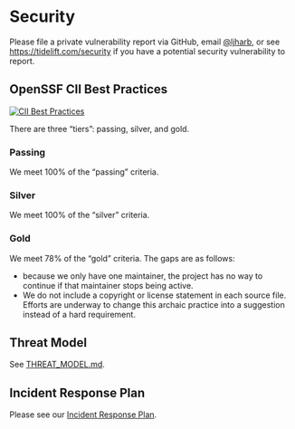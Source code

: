# Security

Please file a private vulnerability report via GitHub, email [@ljharb](https://github.com/ljharb), or see https://tidelift.com/security if you have a potential security vulnerability to report.

## OpenSSF CII Best Practices

[![CII Best Practices](https://bestpractices.coreinfrastructure.org/projects/684/badge)](https://bestpractices.coreinfrastructure.org/projects/684)

There are three “tiers”: passing, silver, and gold.

### Passing
We meet 100% of the “passing” criteria.

### Silver
We meet 100% of the “silver” criteria.

### Gold
We meet 78% of the “gold” criteria. The gaps are as follows:
  - because we only have one maintainer, the project has no way to continue if that maintainer stops being active.
  - We do not include a copyright or license statement in each source file. Efforts are underway to change this archaic practice into a suggestion instead of a hard requirement.

## Threat Model

See [THREAT_MODEL.md](.github/THREAT_MODEL.md).

## Incident Response Plan

Please see our [Incident Response Plan](.github/INCIDENT_RESPONSE_PLAN.md).
